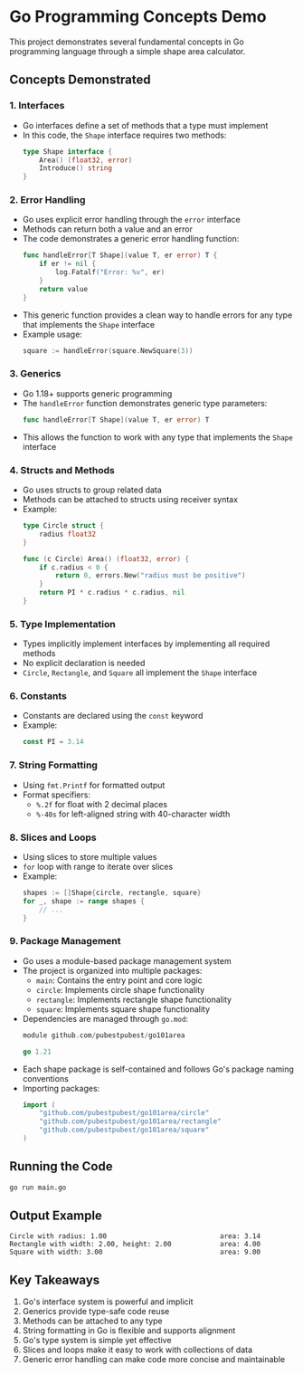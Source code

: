 # Go Programming Concepts Demo

This project demonstrates several fundamental concepts in Go programming language through a simple shape area calculator.

## Concepts Demonstrated

### 1. Interfaces

- Go interfaces define a set of methods that a type must implement
- In this code, the `Shape` interface requires two methods:
  ```go
  type Shape interface {
      Area() (float32, error)
      Introduce() string
  }
  ```

### 2. Error Handling

- Go uses explicit error handling through the `error` interface
- Methods can return both a value and an error
- The code demonstrates a generic error handling function:
  ```go
  func handleError[T Shape](value T, er error) T {
      if er != nil {
          log.Fatalf("Error: %v", er)
      }
      return value
  }
  ```
- This generic function provides a clean way to handle errors for any type that implements the `Shape` interface
- Example usage:
  ```go
  square := handleError(square.NewSquare(3))
  ```

### 3. Generics

- Go 1.18+ supports generic programming
- The `handleError` function demonstrates generic type parameters:
  ```go
  func handleError[T Shape](value T, er error) T
  ```
- This allows the function to work with any type that implements the `Shape` interface

### 4. Structs and Methods

- Go uses structs to group related data
- Methods can be attached to structs using receiver syntax
- Example:
  ```go
  type Circle struct {
      radius float32
  }

  func (c Circle) Area() (float32, error) {
      if c.radius < 0 {
          return 0, errors.New("radius must be positive")
      }
      return PI * c.radius * c.radius, nil
  }
  ```

### 5. Type Implementation

- Types implicitly implement interfaces by implementing all required methods
- No explicit declaration is needed
- `Circle`, `Rectangle`, and `Square` all implement the `Shape` interface

### 6. Constants

- Constants are declared using the `const` keyword
- Example:
  ```go
  const PI = 3.14
  ```

### 7. String Formatting

- Using `fmt.Printf` for formatted output
- Format specifiers:
  - `%.2f` for float with 2 decimal places
  - `%-40s` for left-aligned string with 40-character width

### 8. Slices and Loops

- Using slices to store multiple values
- `for` loop with range to iterate over slices
- Example:
  ```go
  shapes := []Shape{circle, rectangle, square}
  for _, shape := range shapes {
      // ...
  }
  ```

### 9. Package Management

- Go uses a module-based package management system
- The project is organized into multiple packages:
  - `main`: Contains the entry point and core logic
  - `circle`: Implements circle shape functionality
  - `rectangle`: Implements rectangle shape functionality
  - `square`: Implements square shape functionality
- Dependencies are managed through `go.mod`:
  ```go
  module github.com/pubestpubest/go101area

  go 1.21
  ```
- Each shape package is self-contained and follows Go's package naming conventions
- Importing packages:
  ```go
  import (
      "github.com/pubestpubest/go101area/circle"
      "github.com/pubestpubest/go101area/rectangle"
      "github.com/pubestpubest/go101area/square"
  )
  ```

## Running the Code

```bash
go run main.go
```

## Output Example

```
Circle with radius: 1.00                            area: 3.14
Rectangle with width: 2.00, height: 2.00            area: 4.00
Square with width: 3.00                             area: 9.00
```

## Key Takeaways

1. Go's interface system is powerful and implicit
2. Generics provide type-safe code reuse
3. Methods can be attached to any type
4. String formatting in Go is flexible and supports alignment
5. Go's type system is simple yet effective
6. Slices and loops make it easy to work with collections of data
7. Generic error handling can make code more concise and maintainable
